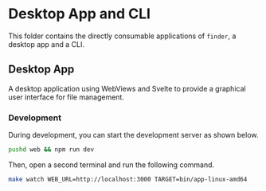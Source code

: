 # Desktop App and CLI

This folder contains the directly consumable applications of `finder`, a desktop app and a CLI.

## Desktop App

A desktop application using WebViews and Svelte to provide a graphical user interface for file management.

### Development

During development, you can start the development server as shown below.

```bash
pushd web && npm run dev
```

Then, open a second terminal and run the following command.

```bash
make watch WEB_URL=http://localhost:3000 TARGET=bin/app-linux-amd64
```
